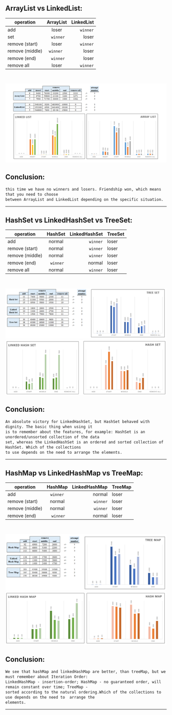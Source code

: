 ArrayList vs LinkedList:
---


| operation        |      ArrayList       |            LinkedList |
|------------------|:--------------------:|----------------------:|
| add              |        loser         |             ` winner` |
| set              |      ` winner`       |                 loser |
| remove (start)   |        loser         |              `winner` |
| remove (middle)  |      `winner `       |                 loser |
| remove (end)     |      ` winner`       |                 loser |
| remove all       |        loser         |             ` winner` |

![]()

![](https://github.com/Ju1iana/netcracker.homework/blob/main/HW4_Collections/src/u/pankratova/resources/a.png)

Conclusion:
----
    this time we have no winners and losers. Friendship won, which means that you need to choose
    between ArrayList and LinkedList depending on the specific situation.
<hr>

HashSet vs LinkedHashSet vs TreeSet:
---

| operation        |  HashSet  | LinkedHashSet | TreeSet |
|------------------|:---------:|--------------:|:--------|
| add              |  normal   |     ` winner` | loser   |
| remove (start)   |  normal   |      `winner` | loser   |
| remove (middle)  |  normal   |      `winner` | loser   |
| remove (end)     | ` winner` |        normal | loser   |
| remove all       |  normal   |     ` winner` | loser   |

![]()

![](https://github.com/Ju1iana/netcracker.homework/blob/main/HW4_Collections/src/u/pankratova/resources/b1.png)
![](https://github.com/Ju1iana/netcracker.homework/blob/main/HW4_Collections/src/u/pankratova/resources/b2.png)

Conclusion:
----
    An absolute victory for LinkedHashSet, but HashSet behaved with dignity. The basic thing when using it
    is to remember about the features, for example: HashSet is an unordered/unsorted collection of the data
    set, whereas the LinkedHashSet is an ordered and sorted collection of HashSet. Which of the collections
    to use depends on the need to arrange the elements.
<hr>

HashMap vs LinkedHashMap vs TreeMap:
---

| operation        |  HashMap   | LinkedHashMap | TreeMap |
|------------------|:----------:|--------------:|:--------|
| add              |  `winner`  |        normal | loser   |
| remove (start)   |   normal   |      `winner` | loser   |
| remove (middle)  |   normal   |      `winner` | loser   |
| remove (end)     | ` winner`  |        normal | loser   |

![]()

![](https://github.com/Ju1iana/netcracker.homework/blob/main/HW4_Collections/src/u/pankratova/resources/c1.png)
![](https://github.com/Ju1iana/netcracker.homework/blob/main/HW4_Collections/src/u/pankratova/resources/c2.png)

Conclusion:
----
    We see that hashMap and linkedHashMap are better, than treeMap, but we must remember about Iteration Order:
    LinkedHashMap - insertion-order; HashMap - no guaranteed order, will remain constant over time; TreeMap - 
    sorted according to the natural ordering.Which of the collections to use depends on the need to  arrange the 
    elements. 

<hr>
